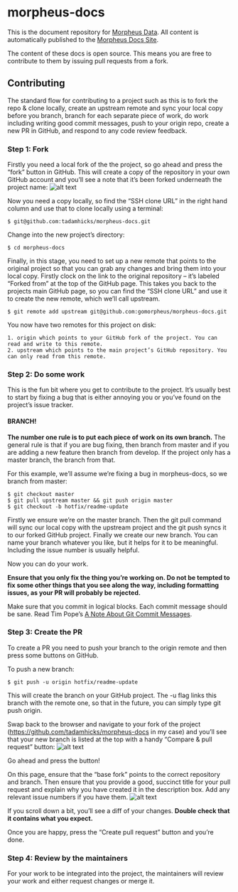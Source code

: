 # morpheus-docs
This is the document repository for [Morpheus Data](https://www.morpheusdata.com "Morpheus Homepage").  All content is automatically published to the [Morpheus Docs Site](https://docs.morpheusdata.com "Morpheus Docs").

The content of these docs is open source.  This means you are free to contribute to them by issuing pull requests from a fork.

## Contributing
The standard flow for contributing to a project such as this is to fork the repo & clone locally, create an upstream remote and sync your local copy before you branch, branch for each separate piece of work, do work including writing good commit messages, push to your origin repo, create a new PR in GitHub, and respond to any code review feedback.

### Step 1: Fork
Firstly you need a local fork of the the project, so go ahead and press the “fork” button in GitHub. This will create a copy of the repository in your own GitHub account and you’ll see a note that it’s been forked underneath the project name:
![alt text](https://github.com/tadamhicks/morpheus-docs/tree/master/images/forked.png "Forked Project")

Now you need a copy locally, so find the “SSH clone URL” in the right hand column and use that to clone locally using a terminal:
```
$ git@github.com:tadamhicks/morpheus-docs.git
```

Change into the new project’s directory:
```
$ cd morpheus-docs
```

Finally, in this stage, you need to set up a new remote that points to the original project so that you can grab any changes and bring them into your local copy. Firstly clock on the link to the original repository – it’s labeled “Forked from” at the top of the GitHub page. This takes you back to the projects main GitHub page, so you can find the “SSH clone URL” and use it to create the new remote, which we’ll call upstream.
```
$ git remote add upstream git@github.com:gomorpheus/morpheus-docs.git
```

You now have two remotes for this project on disk:

    1. origin which points to your GitHub fork of the project. You can read and write to this remote.
    2. upstream which points to the main project’s GitHub repository. You can only read from this remote.

### Step 2: Do some work
This is the fun bit where you get to contribute to the project. It’s usually best to start by fixing a bug that is either annoying you or you’ve found on the project’s issue tracker.
#### BRANCH!
**The number one rule is to put each piece of work on its own branch.** The general rule is that if you are bug fixing, then branch from master and if you are adding a new feature then branch from develop. If the project only has a master branch, the branch from that.

For this example, we’ll assume we’re fixing a bug in morpheus-docs, so we branch from master:
```
$ git checkout master
$ git pull upstream master && git push origin master
$ git checkout -b hotfix/readme-update
```

Firstly we ensure we’re on the master branch. Then the git pull command will sync our local copy with the upstream project and the git push syncs it to our forked GitHub project. Finally we create our new branch. You can name your branch whatever you like, but it helps for it to be meaningful. Including the issue number is usually helpful.

Now you can do your work.

**Ensure that you only fix the thing you’re working on. Do not be tempted to fix some other things that you see along the way, including formatting issues, as your PR will probably be rejected.**

Make sure that you commit in logical blocks. Each commit message should be sane. Read Tim Pope’s [A Note About Git Commit Messages](http://tbaggery.com/2008/04/19/a-note-about-git-commit-messages.html "A Note About Git Commit Messages").

### Step 3: Create the PR
To create a PR you need to push your branch to the origin remote and then press some buttons on GitHub.

To push a new branch:
```
$ git push -u origin hotfix/readme-update
```

This will create the branch on your GitHub project. The -u flag links this branch with the remote one, so that in the future, you can simply type git push origin.

Swap back to the browser and navigate to your fork of the project (https://github.com/tadamhicks/morpheus-docs in my case) and you’ll see that your new branch is listed at the top with a handy “Compare & pull request” button:
![alt text](https://github.com/tadamhicks/morpheus-docs/tree/master/images/pullrequest.png "Pull Request")

Go ahead and press the button!

On this page, ensure that the “base fork” points to the correct repository and branch. Then ensure that you provide a good, succinct title for your pull request and explain why you have created it in the description box. Add any relevant issue numbers if you have them.
![alt text](https://github.com/tadamhicks/morpheus-docs/tree/master/images/prconfirm.png "Pull Request Confirmation")

If you scroll down a bit, you’ll see a diff of your changes. **Double check that it contains what you expect.**

Once you are happy, press the “Create pull request” button and you’re done.

### Step 4: Review by the maintainers
For your work to be integrated into the project, the maintainers will review your work and either request changes or merge it.
